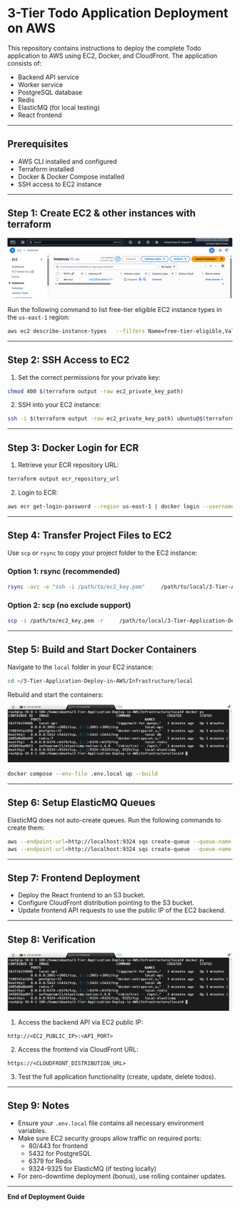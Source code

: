 # 3-Tier Todo Application Deployment on AWS

This repository contains instructions to deploy the complete Todo application to AWS using EC2, Docker, and CloudFront. The application consists of:

- Backend API service
- Worker service
- PostgreSQL database
- Redis
- ElasticMQ (for local testing)
- React frontend

---

## Prerequisites

- AWS CLI installed and configured
- Terraform installed
- Docker & Docker Compose installed
- SSH access to EC2 instance

---

## Step 1: Create EC2 & other instances with terraform

![EC2](images/1-ec2.png)

Run the following command to list free-tier eligible EC2 instance types in the `us-east-1` region:

```bash
aws ec2 describe-instance-types   --filters Name=free-tier-eligible,Values=true   --region us-east-1   --query "InstanceTypes[].InstanceType"   --output table
```

---

## Step 2: SSH Access to EC2

1. Set the correct permissions for your private key:

```bash
chmod 400 $(terraform output -raw ec2_private_key_path)
```

2. SSH into your EC2 instance:

```bash
ssh -i $(terraform output -raw ec2_private_key_path) ubuntu@$(terraform output -raw ec2_public_ip)
```

---

## Step 3: Docker Login for ECR

1. Retrieve your ECR repository URL:

```bash
terraform output ecr_repository_url
```

2. Login to ECR:

```bash
aws ecr get-login-password --region us-east-1 | docker login --username AWS --password-stdin <YOUR_ECR_REPOSITORY_URL>
```

---

## Step 4: Transfer Project Files to EC2

Use `scp` or `rsync` to copy your project folder to the EC2 instance:

### Option 1: rsync (recommended)

```bash
rsync -avz -e "ssh -i /path/to/ec2_key.pem"     /path/to/local/3-Tier-Application-Deploy-in-AWS     ubuntu@<EC2_PUBLIC_IP>:/home/ubuntu/
```

### Option 2: scp (no exclude support)

```bash
scp -i /path/to/ec2_key.pem -r     /path/to/local/3-Tier-Application-Deploy-in-AWS     ubuntu@<EC2_PUBLIC_IP>:/home/ubuntu/
```

---

## Step 5: Build and Start Docker Containers

Navigate to the `local` folder in your EC2 instance:

```bash
cd ~/3-Tier-Application-Deploy-in-AWS/Infrastructure/local
```

Rebuild and start the containers:

![Containers Running](images/3-containers-running.png)

```bash
docker compose --env-file .env.local up --build
```

---

## Step 6: Setup ElasticMQ Queues

ElasticMQ does not auto-create queues. Run the following commands to create them:

```bash
aws --endpoint-url=http://localhost:9324 sqs create-queue --queue-name todo-queue
aws --endpoint-url=http://localhost:9324 sqs create-queue --queue-name todo-dlq
```

---

## Step 7: Frontend Deployment

- Deploy the React frontend to an S3 bucket.
- Configure CloudFront distribution pointing to the S3 bucket.
- Update frontend API requests to use the public IP of the EC2 backend.

---

## Step 8: Verification

![Containers](images/3-containers-running.png)

1. Access the backend API via EC2 public IP:

```
http://<EC2_PUBLIC_IP>:<API_PORT>
```

2. Access the frontend via CloudFront URL:

```
https://<CLOUDFRONT_DISTRIBUTION_URL>
```

3. Test the full application functionality (create, update, delete todos).

---

## Step 9: Notes

- Ensure your `.env.local` file contains all necessary environment variables.
- Make sure EC2 security groups allow traffic on required ports:
  - 80/443 for frontend
  - 5432 for PostgreSQL
  - 6379 for Redis
  - 9324-9325 for ElasticMQ (if testing locally)
- For zero-downtime deployment (bonus), use rolling container updates.

---

**End of Deployment Guide**
